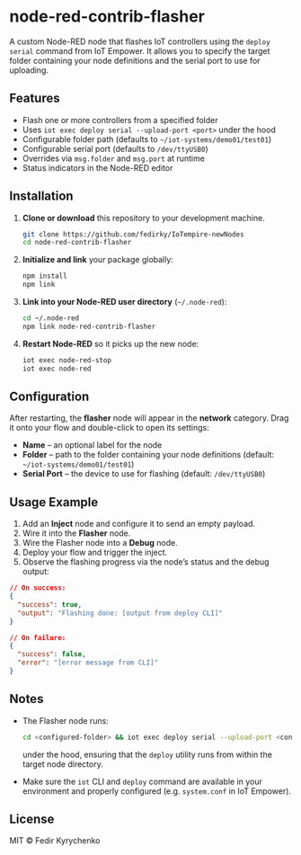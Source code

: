 # node-red-contrib-flasher

A custom Node-RED node that flashes IoT controllers using the `deploy serial` command from IoT Empower. It allows you to specify the target folder containing your node definitions and the serial port to use for uploading.

## Features

* Flash one or more controllers from a specified folder
* Uses `iot exec deploy serial --upload-port <port>` under the hood
* Configurable folder path (defaults to `~/iot-systems/demo01/test01`)
* Configurable serial port (defaults to `/dev/ttyUSB0`)
* Overrides via `msg.folder` and `msg.port` at runtime
* Status indicators in the Node-RED editor

## Installation

1. **Clone or download** this repository to your development machine.

   ```bash
   git clone https://github.com/fedirky/IoTempire-newNodes
   cd node-red-contrib-flasher
   ```

2. **Initialize and link** your package globally:

   ```bash
   npm install
   npm link
   ```

3. **Link into your Node-RED user directory** (`~/.node-red`):

   ```bash
   cd ~/.node-red
   npm link node-red-contrib-flasher
   ```

4. **Restart Node-RED** so it picks up the new node:

   ```bash
   iot exec node-red-stop
   iot exec node-red
   ```

## Configuration

After restarting, the **flasher** node will appear in the **network** category. Drag it onto your flow and double-click to open its settings:

* **Name** – an optional label for the node
* **Folder** – path to the folder containing your node definitions (default: `~/iot-systems/demo01/test01`)
* **Serial Port** – the device to use for flashing (default: `/dev/ttyUSB0`)


## Usage Example

1. Add an **Inject** node and configure it to send an empty payload.
2. Wire it into the **Flasher** node.
3. Wire the Flasher node into a **Debug** node.
4. Deploy your flow and trigger the inject.
5. Observe the flashing progress via the node’s status and the debug output:

```json
// On success:
{
  "success": true,
  "output": "Flashing done: [output from deploy CLI]"
}

// On failure:
{
  "success": false,
  "error": "[error message from CLI]"
}
```

## Notes

* The Flasher node runs:

  ```bash
  cd <configured-folder> && iot exec deploy serial --upload-port <configured-port>
  ```

  under the hood, ensuring that the `deploy` utility runs from within the target node directory.
* Make sure the `iot` CLI and `deploy` command are available in your environment and properly configured (e.g. `system.conf` in IoT Empower).

## License

MIT © Fedir Kyrychenko
